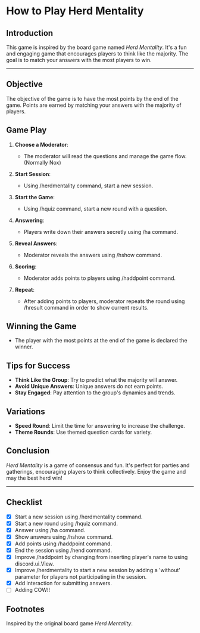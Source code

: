 # How to Play Herd Mentality

## Introduction

This game is inspired by the board game named _Herd Mentality_. It's a fun and engaging game that encourages players to think like the majority. The goal is to match your answers with the most players to win.

---

## Objective

The objective of the game is to have the most points by the end of the game. Points are earned by matching your answers with the majority of players.

## Game Play

1. **Choose a Moderator**:

   - The moderator will read the questions and manage the game flow. (Normally Nox)

2. **Start Session**:

   - Using /herdmentality command, start a new session.

3. **Start the Game**:

   - Using /hquiz command, start a new round with a question.

4. **Answering**:

   - Players write down their answers secretly using /ha command.

5. **Reveal Answers**:

   - Moderator reveals the answers using /hshow command.

6. **Scoring**:

   - Moderator adds points to players using /haddpoint command.

7. **Repeat**:
   - After adding points to players, moderator repeats the round using /hresult command in order to show current results.

## Winning the Game

- The player with the most points at the end of the game is declared the winner.

## Tips for Success

- **Think Like the Group**: Try to predict what the majority will answer.
- **Avoid Unique Answers**: Unique answers do not earn points.
- **Stay Engaged**: Pay attention to the group's dynamics and trends.

## Variations

- **Speed Round**: Limit the time for answering to increase the challenge.
- **Theme Rounds**: Use themed question cards for variety.

## Conclusion

_Herd Mentality_ is a game of consensus and fun. It's perfect for parties and gatherings, encouraging players to think collectively. Enjoy the game and may the best herd win!

---

## Checklist

- [x] Start a new session using /herdmentality command.
- [x] Start a new round using /hquiz command.
- [x] Answer using /ha command.
- [x] Show answers using /hshow command.
- [x] Add points using /haddpoint command.
- [x] End the session using /hend command.
- [x] Improve /haddpoint by changing from inserting player's name to using discord.ui.View.
- [x] Improve /herdmentality to start a new session by adding a 'without' parameter for players not participating in the session.
- [x] Add interaction for submitting answers.
- [ ] Adding COW!!

## Footnotes

Inspired by the original board game _Herd Mentality_.
